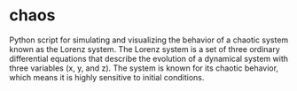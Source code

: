 # chaos
Python script for simulating and visualizing the behavior of a chaotic system known as the Lorenz system. The Lorenz system is a set of three ordinary differential equations that describe the evolution of a dynamical system with three variables (x, y, and z). The system is known for its chaotic behavior, which means it is highly sensitive to initial conditions.
